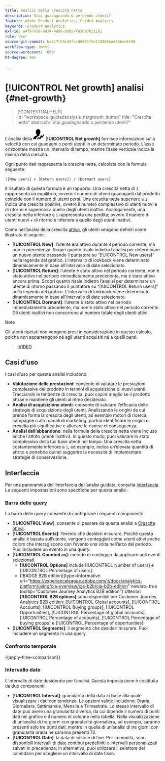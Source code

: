 ```yaml
---
title: Analisi della crescita netta
description: Stai guadagnando o perdendo utenti?
feature: Adobe Product Analytics, Guided Analysis
keywords: product analytics
exl-id: a4f97458-9934-4a98-8005-fa1ba7831101
role: User
source-git-commit: be617c59cd2fced0031fda1130b86e638bee8f68
workflow-type: tm+mt
source-wordcount: '669'
ht-degree: 95%

---
```


# [!UICONTROL Net growth] analisi {#net-growth}

<!-- markdownlint-disable MD034 -->

>[!CONTEXTUALHELP]
>id="workspace_guidedanalysis_netgrowth_button"
>title="Crescita netta"
>abstract="Stai guadagnando o perdendo utenti?"

<!-- markdownlint-enable MD034 -->

L’analisi della ![NetGrowth](/help/assets/icons/NetGrowth.svg) **[!UICONTROL Net growth]** fornisce informazioni sulla velocità con cui guadagni o perdi utenti in un determinato periodo. L’asse orizzontale mostra un intervallo di tempo, mentre l’asse verticale indica la misura della crescita.

Ogni punto dati rappresenta la crescita netta, calcolata con la formula seguente:

`([New users] + [Return users]) / [Dormant users]`

Il risultato di questa formula è un rapporto. Una crescita netta di `1` rappresenta un equilibrio; ovvero il numero di utenti guadaganti dal prodotto coincide con il numero di utenti persi. Una crescita netta superiore a `1` indica una crescita positiva, ovvero il numero complessivo di utenti nuovi e di ritorno è superiore a quello degli utenti inattivi. Analogamente, una crescita netta inferiore a `1` rappresenta una perdita; ovvero il numero di utenti nuovi + di ritorno è inferiore a quello degli utenti inattivi.

Come nell’analisi della crescita [attiva](active-growth.md), gli utenti vengono definiti come illustrato di seguito:

* **[!UICONTROL New]**: l’utente era attivo durante il periodo corrente, ma non in precedenza. Scopri quanto risale indietro l’analisi per determinare un nuovo utente passando il puntatore su “[!UICONTROL New users]” nella legenda del grafico. L’intervallo di lookback viene determinato dinamicamente in base all’intervallo di date selezionato.
* **[!UICONTROL Return]**: l’utente è stato attivo nel periodo corrente, non è stato attivo nel periodo immediatamente precedente, ma è stato attivo ancora prima. Scopri quanto risale indietro l’analisi per determinare un utente di ritorno passando il puntatore su “[!UICONTROL Return users]” nella legenda del grafico. L’intervallo di lookback viene determinato dinamicamente in base all’intervallo di date selezionato.
* **[!UICONTROL Dormant]**: l’utente è stato attivo nel periodo immediatamente precedente, ma non è stato attivo nel periodo corrente. Gli utenti inattivi non concorrono al numero totale degli utenti attivi.

>[!NOTE]
>
>Gli utenti ripetuti non vengono presi in considerazione in questo calcolo, poiché non appartengono né agli utenti acquisiti né a quelli persi.

>[!VIDEO](https://video.tv.adobe.com/v/3423462/?quality=12&learn=on&captions=ita)


## Casi d’uso

I casi d’uso per questa analisi includono:

* **Valutazione delle prestazioni**: consente di valutare le prestazioni complessive del prodotto in termini di acquisizione di nuovi utenti. Tracciando le tendenze di crescita, puoi capire meglio se il prodotto attrae e mantiene gli utenti al ritmo desiderato.
* **Analisi di acquisizione utenti**: consente di valutare l’efficacia delle strategie di acquisizione degli utenti. Analizzando le origini da cui prende forma la crescita degli utenti, ad esempio motori di ricerca, campagne o altri canali di marketing, portrai identificare le origini di crescita più significative e allocare le risorse di conseguenza.
* **Analisi dell’abbandono**: nella formula della crescita netta viene incluso anche l’attrito (utenti inattivi). In questo modo, puoi valutare lo stato complessivo della tua base utenti nel tempo. Una crescita netta costantemente inferiore a `1`, ad esempio, indica un’elevata quantità di attrito e potrebbe quindi suggerire la necessità di implementare strategie di conservazione.

## Interfaccia

Per una panoramica dell’interfaccia dell’analisi guidata, consulta [Interfaccia](../overview.md#interface). Le seguenti impostazioni sono specifiche per questa analisi:

### Barra delle query

La barra delle query consente di configurare i seguenti componenti:

* **[!UICONTROL View]**: consente di passare da questa analisi a [Crescita attiva](active-growth.md).
* **[!UICONTROL Events]**: l’evento che desideri misurare. Poiché questa analisi è basata sull’utente, vengono conteggiati come utenti attivi anche coloro che interagiscono con l’evento una volta nell’arco del periodo. Puoi includere un evento in una query.
* **[!UICONTROL Counted as]**: metodo di conteggio da applicare agli eventi selezionati. <ul><li>**[!UICONTROL Options]** include [!UICONTROL Number of users] e [!UICONTROL Percentage of users].</li><li>[!BADGE B2B edition]{type=Informative url="https://experienceleague.adobe.com/it/docs/analytics-platform/using/cja-overview/cja-b2b/cja-b2b-edition" newtab=true tooltip="Customer Journey Analytics B2B edition"} Ulteriori **[!UICONTROL B2B options]** sono disponibili per Customer Journey Analytics B2B edition: [!UICONTROL Global accounts], [!UICONTROL Accounts], [!UICONTROL Buying groups], [!UICONTROL Opportunities], [!UICONTROL Percentage of global accounts], [!UICONTROL Percentage of accounts], [!UICONTROL Percentage of buying groups] e [!UICONTROL Percentage of opportunities].</li></ul>
* **[!UICONTROL Segments]**: il segmento che desideri misurare. Puoi includere un segmento in una query.

### Confronto temporale

{{apply-time-comparison}}

### Intervallo date

L’intervallo di date desiderato per l’analisi. Questa impostazione è costituita da due componenti:

* **[!UICONTROL Interval]**: granularità della data in base alla quale visualizzare i dati con tendenze. Le opzioni valide includono: Oraria, Giornaliera, Settimanale, Mensile e Trimestrale. Lo stesso intervallo di date può avere una granularità diversa, da cui dipende il numero di punti dati nel grafico e il numero di colonne nella tabella. Nella visualizzazione di un’analisi di tre giorni con granularità giornaliera, ad esempio, saranno presenti solo tre punti dati, mentre in quella di un’analisi di tre giorni con granularità oraria ne saranno presenti 72.
* **[!UICONTROL Date]**: la data di inizio e di fine. Per comodità, sono disponibili intervalli di date continui predefiniti e intervalli personalizzati salvati in precedenza; in alternativa, puoi utilizzare il selettore del calendario per scegliere un intervallo di date fisso.

<!-- 
## Example

See below for an example of the analysis.

![Net growth compare](../assets/net-growth-compare.png)

-->
